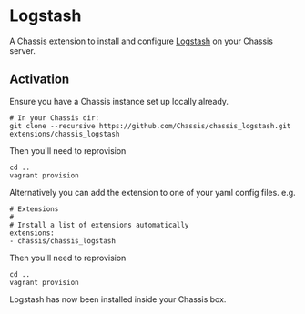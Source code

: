 # Logstash
  A Chassis extension to install and configure [Logstash](https://www.elastic.co/logstash) on your Chassis server.

  ## Activation
  Ensure you have a Chassis instance set up locally already.

  ```
  # In your Chassis dir:
  git clone --recursive https://github.com/Chassis/chassis_logstash.git extensions/chassis_logstash
  ```

  Then you'll need to reprovision
  ```
  cd ..
  vagrant provision
  ```

  Alternatively you can add the extension to one of your yaml config files. e.g.
  ```
# Extensions
#
# Install a list of extensions automatically
extensions:
  - chassis/chassis_logstash
  ```

  Then you'll need to reprovision

  ```
  cd ..
  vagrant provision
  ```

  Logstash has now been installed inside your Chassis box.
